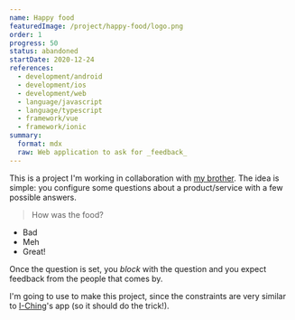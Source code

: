```yaml
---
name: Happy food
featuredImage: /project/happy-food/logo.png
order: 1
progress: 50
status: abandoned
startDate: 2020-12-24
references:
  - development/android
  - development/ios
  - development/web
  - language/javascript
  - language/typescript
  - framework/vue
  - framework/ionic
summary:
  format: mdx
  raw: Web application to ask for _feedback_
---
```


This is a project I'm working in collaboration with [my brother](https://acamara.es). The idea is simple: you configure some questions about a product/service with a few possible answers.

> How was the food?

- Bad
- Meh
- Great!

Once the question is set, you _block_ with the question and you expect feedback from the people that comes by.

I'm going to use [](framework/ionic) to make this project, since the constraints are very similar to [I-Ching](project/i-ching)'s app (so it should do the trick!).
